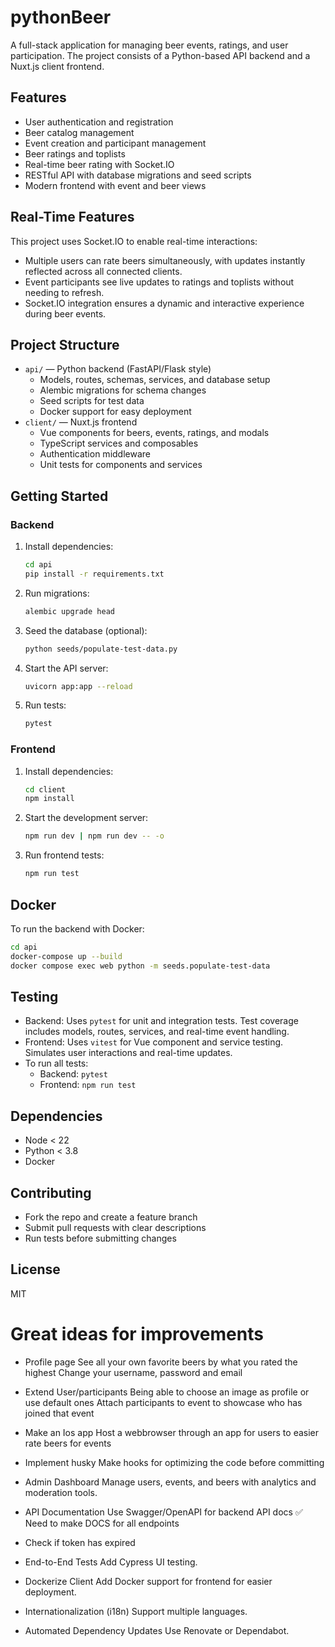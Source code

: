 # pythonBeer

A full-stack application for managing beer events, ratings, and user participation. The project consists of a Python-based API backend and a Nuxt.js client frontend.

## Features

- User authentication and registration
- Beer catalog management
- Event creation and participant management
- Beer ratings and toplists
- Real-time beer rating with Socket.IO
- RESTful API with database migrations and seed scripts
- Modern frontend with event and beer views

## Real-Time Features

This project uses Socket.IO to enable real-time interactions:
- Multiple users can rate beers simultaneously, with updates instantly reflected across all connected clients.
- Event participants see live updates to ratings and toplists without needing to refresh.
- Socket.IO integration ensures a dynamic and interactive experience during beer events.

## Project Structure

- `api/` — Python backend (FastAPI/Flask style)
  - Models, routes, schemas, services, and database setup
  - Alembic migrations for schema changes
  - Seed scripts for test data
  - Docker support for easy deployment
- `client/` — Nuxt.js frontend
  - Vue components for beers, events, ratings, and modals
  - TypeScript services and composables
  - Authentication middleware
  - Unit tests for components and services

## Getting Started

### Backend

1. Install dependencies:
   ```bash
   cd api
   pip install -r requirements.txt
   ```
2. Run migrations:
   ```bash
   alembic upgrade head
   ```
3. Seed the database (optional):
   ```bash
   python seeds/populate-test-data.py
   ```
4. Start the API server:
   ```bash
   uvicorn app:app --reload
   ```
5. Run tests:
   ```bash
   pytest
   ```

### Frontend

1. Install dependencies:
   ```bash
   cd client
   npm install
   ```
2. Start the development server:
   ```bash
   npm run dev | npm run dev -- -o
   ```
3. Run frontend tests:
   ```bash
   npm run test
   ```

## Docker

To run the backend with Docker:
```bash
cd api
docker-compose up --build
docker compose exec web python -m seeds.populate-test-data
```

## Testing

- Backend: Uses `pytest` for unit and integration tests. Test coverage includes models, routes, services, and real-time event handling.
- Frontend: Uses `vitest` for Vue component and service testing. Simulates user interactions and real-time updates.
- To run all tests:
  - Backend: `pytest`
  - Frontend: `npm run test`

## Dependencies
- Node < 22
- Python < 3.8
- Docker

## Contributing

- Fork the repo and create a feature branch
- Submit pull requests with clear descriptions
- Run tests before submitting changes

## License

MIT


# Great ideas for improvements

- Profile page
See all your own favorite beers by what you rated the highest 
Change your username, password and email

- Extend User/participants
Being able to choose an image as profile or use default ones
Attach participants to event to showcase who has joined that event

- Make an Ios app
Host a webbrowser through an app for users to easier rate beers for events

- Implement husky
Make hooks for optimizing the code before committing

- Admin Dashboard
Manage users, events, and beers with analytics and moderation tools.

- API Documentation
Use Swagger/OpenAPI for backend API docs ✅
Need to make DOCS for all endpoints

- Check if token has expired

- End-to-End Tests
Add Cypress UI testing.

- Dockerize Client
Add Docker support for frontend for easier deployment.

- Internationalization (i18n)
Support multiple languages.

- Automated Dependency Updates
Use Renovate or Dependabot.